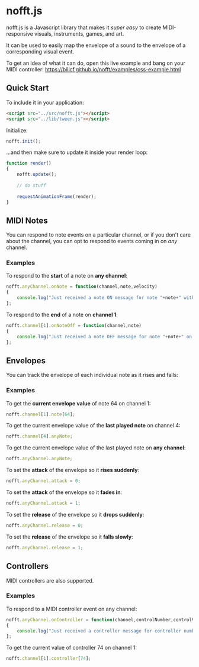 # nofft.js
nofft.js is a Javascript library that makes it *super easy* to create MIDI-responsive visuals, instruments, games, and art.

It can be used to easily map the envelope of a sound to the envelope of a corresponding visual event.

To get an idea of what it can do, open this live example and bang on your MIDI controller: https://billcf.github.io/nofft/examples/css-example.html

## Quick Start

To include it in your application:

```html
<script src="../src/nofft.js"></script>
<script src="../lib/tween.js"></script>
```

Initialize:

```javascript
nofft.init();
```

...and then make sure to update it inside your render loop:

```javascript
function render() 
{								
	nofft.update();
	
	// do stuff
	
	requestAnimationFrame(render);					
}										
```
		
## MIDI Notes

You can respond to note events on a particular channel, or if you don't care about the channel, you can opt to respond to events coming in on *any* channel. 


### Examples

To respond to the **start** of a note on **any channel**:

```javascript
nofft.anyChannel.onNote = function(channel,note,velocity) 
{ 
	console.log("Just received a note ON message for note "+note+" with velocity "+velocity+" on channel "+channel);
};
```

To respond to the **end** of a note on **channel 1**:

```javascript
nofft.channel[1].onNoteOff = function(channel,note) 
{
	console.log("Just received a note OFF message for note "+note+" on channel "+channel);
};
```

## Envelopes

You can track the envelope of each individual note as it rises and falls:

### Examples

To get the **current envelope value** of note 64 on channel 1:

```javascript
nofft.channel[1].note[64];
```

To get the current envelope value of the **last played note** on channel 4:

```javascript
nofft.channel[4].anyNote;
```

To get the current envelope value of the last played note on **any channel**:

```javascript
nofft.anyChannel.anyNote;
```

To set the **attack** of the envelope so it **rises suddenly**:

```javascript
nofft.anyChannel.attack = 0;
```

To set the **attack** of the envelope so it **fades in**:

```javascript
nofft.anyChannel.attack = 1;
```

To set the **release** of the envelope so it **drops suddenly**:

```javascript
nofft.anyChannel.release = 0;
```

To set the **release** of the envelope so it **falls slowly**:

```javascript
nofft.anyChannel.release = 1;
```

## Controllers

MIDI controllers are also supported.

### Examples

To respond to a MIDI controller event on any channel:

```javascript
nofft.anyChannel.onController = function(channel,controlNumber,controlValue) 
{
	console.log("Just received a controller message for controller number "+controlNumber+" with value "+controlValue+" on channel "+channel);
};
```

To get the current value of controller 74 on channel 1:

```javascript
nofft.channel[1].controller[74];
```




